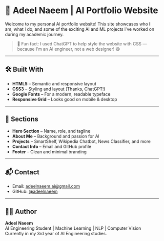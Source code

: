 # 💼 Adeel Naeem | AI Portfolio Website

Welcome to my personal AI portfolio website! This site showcases who I am, what I do, and some of the exciting AI and ML projects I've worked on during my academic journey.

> 🧠 Fun fact: I used ChatGPT to help style the website with CSS — because I'm an AI engineer, not a web designer! 😄

---

## 🛠️ Built With

- **HTML5** – Semantic and responsive layout
- **CSS3** – Styling and layout (Thanks, ChatGPT!)
- **Google Fonts** – For a modern, readable typeface
- **Responsive Grid** – Looks good on mobile & desktop

---


## 📂 Sections

- **Hero Section** – Name, role, and tagline
- **About Me** – Background and passion for AI
- **Projects** – SmartShelf, Wikipedia Chatbot, News Classifier, and more
- **Contact Info** – Email and GitHub profile
- **Footer** – Clean and minimal branding

---


## 📬 Contact

- Email: adeelnaeem.ai@gmail.com  
- GitHub: [@adeelnaeem](https://github.com/adeelnaeem)

---

## 🧑‍💻 Author

**Adeel Naeem**  
AI Engineering Student | Machine Learning | NLP | Computer Vision  
Currently in my 3rd year of AI Engineering studies.



